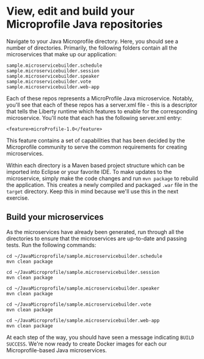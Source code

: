 # View, edit and build your Microprofile Java repositories

Navigate to your Java Microprofile directory. Here, you should see a number of directories. Primarily, the following folders contain all the microservices that make up our application:

```
sample.microservicebuilder.schedule
sample.microservicebuilder.session
sample.microservicebuilder.speaker
sample.microservicebuilder.vote
sample.microservicebuilder.web-app
```

Each of these repos represents a MicroProfile Java microservice. Notably, you'll see that each of these repos has a server.xml file - this is a descriptor that tells the Liberty runtime which features to enable for the corresponding microservice. You'll note that each has the following server.xml entry:

```
<feature>microProfile-1.0</feature>
```

This feature contains a set of capabilities that has been decided by the Microprofile community to serve the common requirements for creating microservices.

Within each directory is a Maven based project structure which can be imported into Eclipse or your favorite IDE. To make updates to the microservice, simply make the code changes and run `mvn package` to rebuild the application. This creates a newly compiled and packaged `.war` file in the `target` directory. Keep this in mind because we'll use this in the next exercise.

## Build your microservices
As the microservices have already been generated, run through all the directories to ensure that the microservices are up-to-date and passing tests. Run the following commands:

```
cd ~/JavaMicroprofile/sample.microservicebuilder.schedule
mvn clean package

cd ~/JavaMicroprofile/sample.microservicebuilder.session
mvn clean package

cd ~/JavaMicroprofile/sample.microservicebuilder.speaker
mvn clean package

cd ~/JavaMicroprofile/sample.microservicebuilder.vote
mvn clean package

cd ~/JavaMicroprofile/sample.microservicebuilder.web-app
mvn clean package
```

At each step of the way, you should have seen a message indicating `BUILD SUCCESS`. We're now ready to create Docker images for each our Microprofile-based Java microservices.

